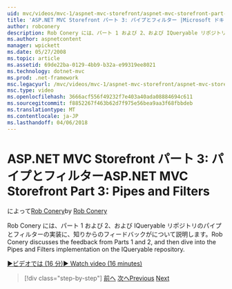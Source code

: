 ```yaml
---
uid: mvc/videos/mvc-1/aspnet-mvc-storefront/aspnet-mvc-storefront-part-3-pipes-and-filters
title: 'ASP.NET MVC Storefront パート 3: パイプとフィルター |Microsoft ドキュメント'
author: robconery
description: Rob Conery には、パート 1 および 2、および IQueryable リポジトリのパイプとフィルターの実装に、知りからのフィードバックがについて説明します。
ms.author: aspnetcontent
manager: wpickett
ms.date: 05/27/2008
ms.topic: article
ms.assetid: 69de22ba-0129-4bb9-b32a-e99319ee8021
ms.technology: dotnet-mvc
ms.prod: .net-framework
msc.legacyurl: /mvc/videos/mvc-1/aspnet-mvc-storefront/aspnet-mvc-storefront-part-3-pipes-and-filters
msc.type: video
ms.openlocfilehash: 3666acf556f49232f7e403a40ada08884694c611
ms.sourcegitcommit: f8852267f463b62d7f975e56bea9aa3f68fbbdeb
ms.translationtype: MT
ms.contentlocale: ja-JP
ms.lasthandoff: 04/06/2018
---
```

<a name="aspnet-mvc-storefront-part-3-pipes-and-filters"></a><span data-ttu-id="0be19-103">ASP.NET MVC Storefront パート 3: パイプとフィルター</span><span class="sxs-lookup"><span data-stu-id="0be19-103">ASP.NET MVC Storefront Part 3: Pipes and Filters</span></span>
====================
<span data-ttu-id="0be19-104">によって[Rob Conery](https://github.com/robconery)</span><span class="sxs-lookup"><span data-stu-id="0be19-104">by [Rob Conery](https://github.com/robconery)</span></span>

<span data-ttu-id="0be19-105">Rob Conery には、パート 1 および 2、および IQueryable リポジトリのパイプとフィルターの実装に、知りからのフィードバックがについて説明します。</span><span class="sxs-lookup"><span data-stu-id="0be19-105">Rob Conery discusses the feedback from Parts 1 and 2, and then dive into the Pipes and Filters implementation on the IQueryable repository.</span></span>

[<span data-ttu-id="0be19-106">&#9654;ビデオでは (16 分)</span><span class="sxs-lookup"><span data-stu-id="0be19-106">&#9654; Watch video (16 minutes)</span></span>](https://channel9.msdn.com/Blogs/ASP-NET-Site-Videos/aspnet-mvc-storefront-part-3-pipes-and-filters)

> [!div class="step-by-step"]
> <span data-ttu-id="0be19-107">[前へ](aspnet-mvc-storefront-part-2-the-repository-pattern.md)
> [次へ](aspnet-mvc-storefront-part-4-linq-to-sql-spike.md)</span><span class="sxs-lookup"><span data-stu-id="0be19-107">[Previous](aspnet-mvc-storefront-part-2-the-repository-pattern.md)
[Next](aspnet-mvc-storefront-part-4-linq-to-sql-spike.md)</span></span>
